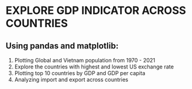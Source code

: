 # EXPLORE GDP INDICATOR ACROSS COUNTRIES
## Using pandas and matplotlib:
1. Plotting Global and Vietnam population from 1970 - 2021
2. Explore the countries with highest and lowest US exchange rate
3. Plotting top 10 countries by GDP and GDP per capita
4. Analyzing import and export across countries
